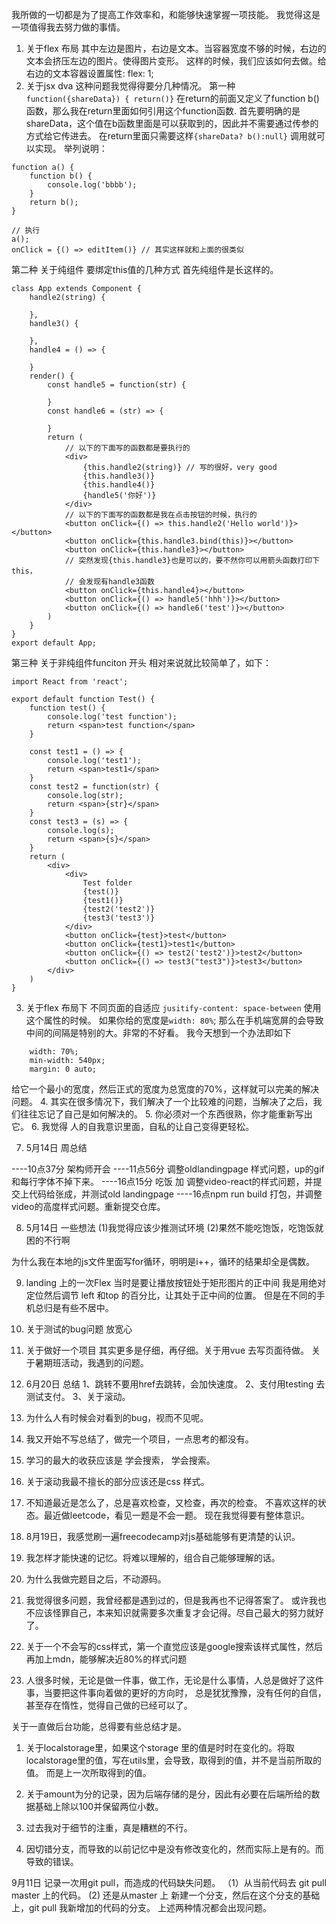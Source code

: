 我所做的一切都是为了提高工作效率和，和能够快速掌握一项技能。
我觉得这是一项值得我去努力做的事情。
1. 关于flex 布局 
其中左边是图片，右边是文本。当容器宽度不够的时候，右边的文本会挤压左边的图片。使得图片变形。
这样的时候，我们应该如何去做。给右边的文本容器设置属性: flex: 1;
2. 关于jsx dva
这种问题我觉得得要分几种情况。
第一种
`function({shareData}) { return()}`  在return的前面又定义了function b()函数，那么我在return里面如何引用这个function函数.
首先要明确的是shareData，这个值在b函数里面是可以获取到的，因此并不需要通过传参的方式给它传进去。
在return里面只需要这样`{shareData? b():null}` 调用就可以实现。
举列说明：
```
function a() {
    function b() {
        console.log('bbbb');
    }
    return b();
}

// 执行
a();
onClick = {() => editItem()} // 其实这样就和上面的很类似
```
第二种
关于纯组件
要绑定this值的几种方式
首先纯组件是长这样的。
```
class App extends Component {
	handle2(string) {

	},
	handle3() {

	},
	handle4 = () => {

	}
	render() {
		const handle5 = function(str) {

		}
		const handle6 = (str) => {

		}
		return (
			// 以下的下面写的函数都是要执行的
			<div>
				{this.handle2(string)} // 写的很好，very good
				{this.handle3()}
				{this.handle4()}
				{handle5('你好')}
			</div>
			// 以下的下面写的函数都是我在点击按钮的时候，执行的
			<button onClick={() => this.handle2('Hello world')}></button>
			<button onClick={this.handle3.bind(this)}></button>
			<button onClick={this.handle3}></button>
			// 突然发现{this.handle3}也是可以的，要不然你可以用箭头函数打印下this，
			// 会发现有handle3函数
			<button onClick={this.handle4}></button>
			<button onClick={() => handle5('hhh')}></button>
			<button onClick={() => handle6('test')}></button>
		)
	}
}
export default App;
```
第三种 关于非纯组件funciton 开头 
相对来说就比较简单了，如下：
```
import React from 'react';

export default function Test() {
    function test() {
        console.log('test function');
        return <span>test function</span>
    }

    const test1 = () => {
        console.log('test1');
        return <span>test1</span>
    }
    const test2 = function(str) {
        console.log(str);
        return <span>{str}</span>
    }
    const test3 = (s) => {
        console.log(s);
        return <span>{s}</span>
    } 
    return (
        <div>
            <div>
                Test folder
                {test()}
                {test1()}
                {test2('test2')}
                {test3('test3')}
            </div>
            <button onClick={test}>test</button>
            <button onClick={test1}>test1</button>
            <button onClick={() => test2('test2')}>test2</button>
            <button onClick={() => test3("test3")}>test3</button>
        </div>
    )
}
```
3. 关于flex 布局下
不同页面的自适应
`jusitify-content: space-between` 使用这个属性的时候。
如果你给的宽度是`width: 80%`; 那么在手机端宽屏的会导致中间的间隔是特别的大。非常的不好看。
我今天想到一个办法即如下
```
    width: 70%;
	min-width: 540px;
	margin: 0 auto;
```
给它一个最小的宽度，然后正式的宽度为总宽度的70%，这样就可以完美的解决问题。
4. 其实在很多情况下，我们解决了一个比较难的问题，当解决了之后，我们往往忘记了自己是如何解决的。
5. 你必须对一个东西很熟，你才能重新写出它。
6. 我觉得 人的自我意识里面，自私的让自己变得更轻松。

7. 5月14日 周总结

----10点37分 架构师开会
----11点56分 调整oldlandingpage 样式问题，up的gif 和每行字体不掉下来。
----16点15分 吃饭 加 调整video-react的样式问题，并提交上代码给张成，并测试old landingpage
----16点npm run build 打包，并调整video的高度样式问题。重新提交仓库。

8. 5月14日 一些想法
 (1)我觉得应该少推测试环境
 (2)果然不能吃饱饭，吃饱饭就困的不行啊

为什么我在本地的js文件里面写for循环，明明是i++，循环的结果却全是偶数。

9. landing 上的一次Flex
当时是要让播放按钮处于矩形图片的正中间
我是用绝对定位然后调节 left 和top 的百分比，让其处于正中间的位置。
但是在不同的手机总归是有些不居中。

10. 关于测试的bug问题
放宽心
11. 关于做好一个项目
其实更多是仔细，再仔细。关于用vue 去写页面待做。
关于暑期班活动，我遇到的问题。
12. 6月20日 总结
1、跳转不要用href去跳转，会加快速度。
2、支付用testing 去测试支付。
3、关于滚动。
13. 为什么人有时候会对看到的bug，视而不见呢。
14. 我又开始不写总结了，做完一个项目，一点思考的都没有。
15. 学习的最大的收获应该是  学会搜索， 学会搜索。
16. 关于滚动我最不擅长的部分应该还是css 样式。
17. 不知道最近是怎么了，总是喜欢检查，又检查，再次的检查。
不喜欢这样的状态。最近做leetcode，看见一题是不会一题。
现在我觉得要有整体意识。
18. 8月19日，我感觉刷一遍freecodecamp对js基础能够有更清楚的认识。
19. 我怎样才能快速的记忆。将难以理解的，组合自己能够理解的话。
20. 为什么我做完题目之后，不动源码。
22. 我觉得很多问题，我曾经都是遇到过的，但是我再也不记得答案了。
或许我也不应该怪罪自己，本来知识就需要多次重复才会记得。尽自己最大的努力就好了。
23. 关于一个不会写的css样式，第一个直觉应该是google搜索该样式属性，然后再加上mdn，能够解决近80%的样式问题
24. 人很多时候，无论是做一件事，做工作，无论是什么事情，人总是做好了这件事，当要把这件事向着做的更好的方向时，
总是犹犹豫豫，没有任何的自信，甚至存在惰性，觉得自己做的已经可以了。

关于一直做后台功能，总得要有些总结才是。

1. 关于localstorage里，如果这个storage 里的值是时时在变化的。将取localstorage里的值，写在utils里，会导致，取得到的值，并不是当前所取的值。
而是上一次所取得到的值。

2. 关于amount为分的记录，因为后端存储的是分，因此有必要在后端所给的数据基础上除以100并保留两位小数。

3. 过去我对于细节的注重，真是糟糕的不行。

4. 因切错分支，而导致的以前记忆中是没有修改变化的，然而实际上是有的。而导致的错误。



9月11日
记录一次用git pull，而造成的代码缺失问题。
（1）从当前代码去 git pull master 上的代码。
 (2) 还是从master 上 新建一个分支，然后在这个分支的基础上，git pull 我新增加的代码的分支。
上述两种情况都会出现问题。










